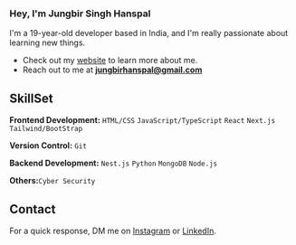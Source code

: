 ### Hey, I'm Jungbir Singh Hanspal 

I'm a 19-year-old developer based in India, and I'm really passionate about learning new things. 

- Check out my [website](https://jungbir.github.io/) to learn more about me.
- Reach out to me at **jungbirhanspal@gmail.com**

## SkillSet

**Frontend Development:** `HTML/CSS` `JavaScript/TypeScript` `React` `Next.js` `Tailwind/BootStrap`
 
**Version Control:** `Git`

**Backend Development:** `Nest.js` `Python` `MongoDB` `Node.js`

**Others:**`Cyber Security`

## Contact

 For a quick response, DM me on [Instagram](https://www.instagram.com/nightash_876/) or [LinkedIn](https://in.linkedin.com/in/jungbir-singh-hanspal). 
 
